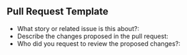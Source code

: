## Pull Request Template
-  What story or related issue is this about?:
-  Describe the changes proposed in the pull request: 
- Who did you request to review the proposed changes?: 
